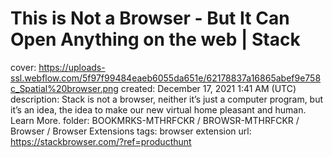 # This is Not a Browser - But It Can Open Anything on the web | Stack

cover: https://uploads-ssl.webflow.com/5f97f99484eaeb6055da651e/62178837a16865abef9e758c_Spatial%20browser.png
created: December 17, 2021 1:41 AM (UTC)
description: Stack is not a browser, neither it’s just a computer program, but it’s an idea, the idea to make our new virtual home pleasant and human. Learn More.
folder: BOOKMRKS-MTHRFCKR / BROWSR-MTHRFCKR / Browser / Browser Extensions
tags: browser extension
url: https://stackbrowser.com/?ref=producthunt